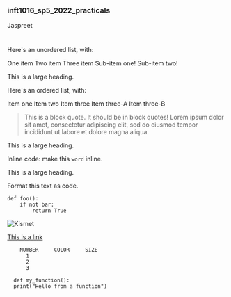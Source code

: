 ### inft1016_sp5_2022_practicals

Jaspreet

# 
Here's an unordered list, with:

One item
Two item
Three item
Sub-item one!
Sub-item two!

This is a large heading. 

Here's an ordered list, with:

Item one
Item two
Item three
Item three-A
Item three-B

> This is a block quote. It should be in block quotes! Lorem ipsum dolor sit amet, consectetur adipiscing elit, sed do eiusmod tempor incididunt ut labore et dolore magna aliqua.

This is a large heading. 

Inline code: make this `word` inline. 

This is a large heading. 

Format this text as code. 
```
def foo():
    if not bar:
        return True
```
![Kismet](https://upload.wikimedia.org/wikipedia/commons/0/03/Kismet-IMG_6007-black.jpg)

[This is a link](https://upload.wikimedia.org/wikipedia/commons/0/03/Kismet-IMG_6007-black.jpg)

        NUmBER     COLOR     SIZE 
          1
          2
          3
```
  def my_function():
  print("Hello from a function")
```



